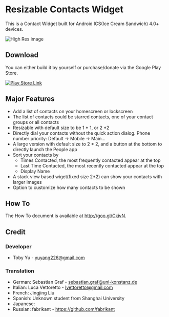 # Resizable Contacts Widget

This is a Contact Widget built for Android ICS(Ice Cream Sandwich) 4.0+ devices.

![High Res image](http://farm9.staticflickr.com/8331/8403009487_0d39319580_m.jpg)

## Download

You can either build it by yourself or purchase/donate via the Google Play Store.

<a href="https://play.google.com/store/apps/details?id=com.gmail.yuyang226.contactswidget.pro">![Play Store Link](http://developer.android.com/images/brand/en_generic_rgb_wo_60.png)</a>


## Major Features

* Add a list of contacts on your homescreen or lockscreen
* The list of contacts could be starred contacts, one of your contact groups or all contacts
* Resizable with default size to be 1 * 1, or 2 *2
* Directly dial your contacts without the quick action dialog. Phone number priority: Default -> Mobile -> Main...
* A large version with default size to 2 * 2, and a button at the bottom to directly launch the People app
* Sort your contacts by 
    * Times Contacted, the most frequently contacted appear at the top
    * Last Time Contacted, the most recently contacted appear at the top
    * Display Name
* A stack view based wiget(fixed size 2*2) can show your contacts with larger images
* Option to customize how many contacts to be shown

## How To

The How To document is available at http://goo.gl/CkivN.

## Credit

### Developer

* Toby Yu - <yuyang226@gmail.com>

### Translation

* German: Sebastian Graf - <sebastian.graf@uni-konstanz.de>
* Italian: Luca Vettoretto - <lvettoretto@gmail.com>
* French: Jingjing Liu
* Spanish: Unknown student from Shanghai University
* Japanese: 
* Russian: fabrikant - <https://github.com/fabrikant>

